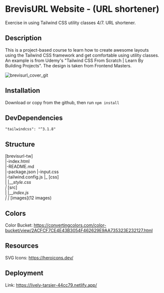 # BrevisURL Website - (URL shortener)
Exercise in using Tailwind CSS utility classes 4/7. URL shortener.

## Description
This is a project-based course to learn how to create awesome layouts using the Tailwind CSS framework and get comfortable using utility classes. An example is from Udemy's "Tailwind CSS From Scratch | Learn By Building Projects". The design is taken from Frontend Masters.

![brevisurl_cover_git](https://user-images.githubusercontent.com/90348779/190372075-8597adb3-5637-4cd8-b3d0-081a5b45c904.png)

## Installation

Download or copy from the github, then run `npm install`

## DevDependencies 

    "tailwindcss": "^3.1.8"

## Structure 

[brevisurl-tw]  
  |-index.html  
  |-README.md  
  |-package.json 
  |-input.css  
  |-tailwind.config.js 
  |_ [css]  
  |   |___style.css  
  |_ [src]  
  |   |___index.js  
  | 
  |_ [images](12 images)  

## Colors

Color Bucket: https://convertingcolors.com/color-bucket/view/2ACFCF7CE4E43B3054F462629E9AA735323E232127.html

## Resources

SVG Icons: https://heroicons.dev/
  
## Deployment

Link: https://lively-tarsier-44cc79.netlify.app/
